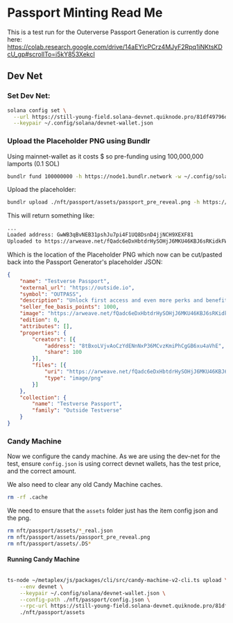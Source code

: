 # Passport Minting Read Me

This is a test run for the Outerverse Passport
Generation is currently done here: https://colab.research.google.com/drive/14aEYlcPCrz4MJyF2Rpq1iNKtsKDcU_gp#scrollTo=i5kY853XekcI

## Dev Net

### Set Dev Net:
```bash
solana config set \
  --url https://still-young-field.solana-devnet.quiknode.pro/81df49796d09f840779524549a89c1d8c9eefb42/ \
  --keypair ~/.config/solana/devnet-wallet.json
```

### Upload the Placeholder PNG using Bundlr

Using mainnet-wallet as it costs $ so pre-funding using 100,000,000 lamports (0.1 SOL)

```bash
bundlr fund 100000000 -h https://node1.bundlr.network -w ~/.config/solana/mainnet-wallet.json -c solana
```

Upload the placeholder:

``` bash
bundlr upload ./nft/passport/assets/passport_pre_reveal.png -h https://node1.bundlr.network -w ~/.config/solana/mainnet-wallet.json -c solana
```

This will return something like:

```bash
...
Loaded address: GwWB3qBvNEB31pshJu7pi4F1UQ8DsnD4jjNCH9XEXF81
Uploaded to https://arweave.net/fQadc6eDxHbtdrHySOHjJ6MKU46KBJ6sRKidkFWLk-0
```

Which is the location of the Placeholder PNG which now can be cut/pasted back into the Passport Generator's placeholder JSON:

```json
{
	"name": "Testverse Passport",
	"external_url": "https://outside.io",
	"symbol": "OUTPASS",
	"description": "Unlock first access and even more perks and benefits with our utility-enhanced generative art NFT, the Outerverse Passport. Earn ongoing benefits that increase the longer you hold the pass, the events you attend, the NFTs you own from the marketplace, and of course the more you get outside. Think of this as your VIP global entry, skip the line pass to all things Outerverse.",
	"seller_fee_basis_points": 1000,
	"image": "https://arweave.net/fQadc6eDxHbtdrHySOHjJ6MKU46KBJ6sRKidkFWLk-0",
	"edition": 0,
	"attributes": [],
	"properties": {
		"creators": [{
			"address": "8tBxoLVjvAoCzYdENnNxP36MCvzKmiPhCgGB6xu4aVhE",
			"share": 100
		}],
		"files": [{
			"uri": "https://arweave.net/fQadc6eDxHbtdrHySOHjJ6MKU46KBJ6sRKidkFWLk-0",
			"type": "image/png"
		}]
	},
	"collection": {
		"name": "Testverse Passport",
		"family": "Outside Testverse"
	}
}
```

### Candy Machine

Now we configure the candy machine.  As we are using the dev-net for the test, ensure `config.json` is using
correct devnet wallets, has the test price, and the correct amount.

We also need to clear any old Candy Machine caches.

```bash
rm -rf .cache
```

We need to ensure that the `assets` folder just has the item config json and the png.

```bash
rm nft/passport/assets/*_real.json
rm nft/passport/assets/passport_pre_reveal.png
rm nft/passport/assets/.DS*
```

#### Running Candy Machine

```bash

ts-node ~/metaplex/js/packages/cli/src/candy-machine-v2-cli.ts upload \
    --env devnet \
    --keypair ~/.config/solana/devnet-wallet.json \
    --config-path ./nft/passport/config.json \
    --rpc-url https://still-young-field.solana-devnet.quiknode.pro/81df49796d09f840779524549a89c1d8c9eefb42/ \
    ./nft/passport/assets
```